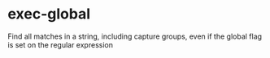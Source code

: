 # exec-global
Find all matches in a string, including capture groups, even if the global flag is set on the regular expression
